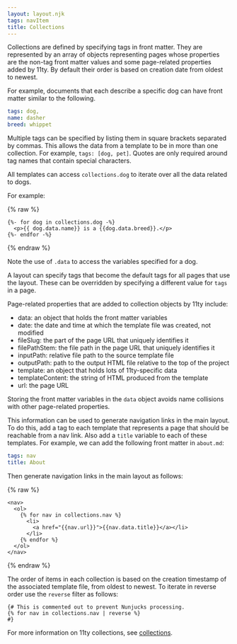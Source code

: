 ```yaml
---
layout: layout.njk
tags: navItem
title: Collections
---
```


Collections are defined by specifying tags in front matter.
They are represented by an array of objects representing pages
whose properties are the non-tag front matter values
and some page-related properties added by 11ty.
By default their order is based on creation date from oldest to newest.

For example, documents that each describe a specific dog
can have front matter similar to the following.

```yaml
tags: dog,
name: dasher
breed: whippet
```

Multiple tags can be specified by listing them
in square brackets separated by commas.
This allows the data from a template to be in more than one collection.
For example, `tags: [dog, pet]`.
Quotes are only required around tag names that contain special characters.

All templates can access `collections.dog` to
iterate over all the data related to dogs.

For example:

{% raw %}

```njk
{%- for dog in collections.dog -%}
  <p>{{ dog.data.name}} is a {{dog.data.breed}}.</p>
{%- endfor -%}
```

{% endraw %}

Note the use of `.data` to access the variables specified for a dog.

A layout can specify tags that become the default tags
for all pages that use the layout.
These can be overridden by specifying a different value for `tags` in a page.

Page-related properties that are added to collection objects by 11ty include:

- data: an object that holds the front matter variables
- date: the date and time at which the template file was created, not modified
- fileSlug: the part of the page URL that uniquely identifies it
- filePathStem: the file path in the page URL that uniquely identifies it
- inputPath: relative file path to the source template file
- outputPath: path to the output HTML file relative to the top of the project
- template: an object that holds lots of 11ty-specific data
- templateContent: the string of HTML produced from the template
- url: the page URL

Storing the front matter variables in the `data` object
avoids name collisions with other page-related properties.

This information can be used to generate navigation links
in the main layout.
To do this, add a tag to each template that represents
a page that should be reachable from a nav link.
Also add a `title` variable to each of these templates.
For example, we can add the following front matter in `about.md`:

```yaml
tags: nav
title: About
```

Then generate navigation links in the main layout as follows:

{% raw %}

```njk
<nav>
  <ol>
    {% for nav in collections.nav %}
      <li>
        <a href="{{nav.url}}">{{nav.data.title}}</a></li>
      </li>
    {% endfor %}
  </ol>
</nav>
```

{% endraw %}

The order of items in each collection is based on the creation timestamp
of the associated template file, from oldest to newest.
To iterate in reverse order use the `reverse` filter as follows:

```njk
{# This is commented out to prevent Nunjucks processing.
{% for nav in collections.nav | reverse %}
#}
```

For more information on 11ty collections,
see [collections](https://www.11ty.dev/docs/collections/).
